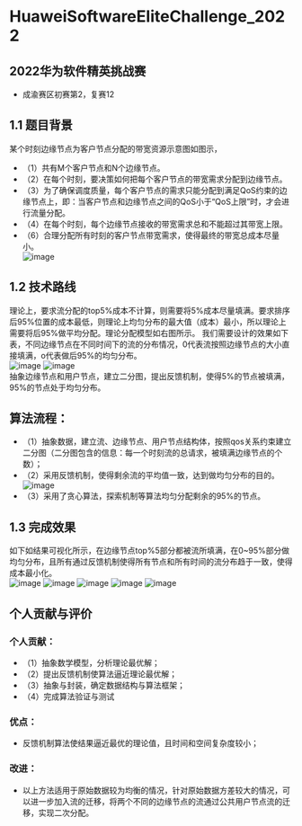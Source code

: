 # HuaweiSoftwareEliteChallenge_2022
## 2022华为软件精英挑战赛<br>
* 成渝赛区初赛第2，复赛12
## 1.1 题目背景
某个时刻边缘节点为客户节点分配的带宽资源示意图如图示，
* （1）共有M个客户节点和N个边缘节点。 
* （2）在每个时刻，要决策如何把每个客户节点的带宽需求分配到边缘节点。
* （3）为了确保调度质量，每个客户节点的需求只能分配到满足QoS约束的边缘节点上，即：当客户节点和边缘节点之间的QoS小于“QoS上限”时，才会进行流量分配。
* （4）在每个时刻，每个边缘节点接收的带宽需求总和不能超过其带宽上限。
* （6）合理分配所有时刻的客户节点带宽需求，使得最终的带宽总成本尽量小。<br>
![image](https://user-images.githubusercontent.com/54426524/174443291-4fc7ed9c-130d-4b9a-8dc1-3022cd30faac.png)
## 1.2 技术路线
理论上，要求流分配的top5%成本不计算，则需要将5%成本尽量填满。要求排序后95%位置的成本最低，则理论上均匀分布的最大值（成本）最小，所以理论上需要将后95%做平均分配。理论分配模型如右图所示。
我们需要设计的效果如下表，不同边缘节点在不同时间下的流的分布情况，0代表流按照边缘节点的大小直接填满，o代表做后95%的均匀分布。<br>
![image](https://user-images.githubusercontent.com/54426524/174443317-ac99bd49-bcc4-47ea-8999-726b22a34002.png)
![image](https://user-images.githubusercontent.com/54426524/174443339-e4b21f1c-5dca-4dcc-b66d-8697418eaa2d.png)<br>
抽象边缘节点和用户节点，建立二分图，提出反馈机制，使得5%的节点被填满，95%的节点处于均匀分布。
## 算法流程：
* （1）抽象数据，建立流、边缘节点、用户节点结构体，按照qos关系约束建立二分图（二分图包含的信息：每一个时刻流的总请求，被填满边缘节点的个数）；
* （2）采用反馈机制，使得剩余流的平均值一致，达到做均匀分布的目的。
![image](https://user-images.githubusercontent.com/54426524/174443725-8dd2e37b-9f65-41c1-b471-96075598dc47.png)
* （3）采用了贪心算法，探索机制等算法均匀分配剩余的95%的节点。
## 1.3 完成效果
如下如结果可视化所示，在边缘节点top%5部分都被流所填满，在0~95%部分做均匀分布，且所有通过反馈机制使得所有节点和所有时间的流分布趋于一致，使得成本最小化。<br>
![image](https://user-images.githubusercontent.com/54426524/174443365-00c539ba-aba8-453d-879e-c20fb4ae36af.png)
![image](https://user-images.githubusercontent.com/54426524/174443383-838d5e86-7ade-4370-9283-9065d13ecdef.png)
![image](https://user-images.githubusercontent.com/54426524/174443389-2a5354b4-363b-413e-bc21-c78f4363d73b.png)
![image](https://user-images.githubusercontent.com/54426524/174443393-9ca9e5b6-e4ad-4393-97e2-fb527e54bfdb.png)
![image](https://user-images.githubusercontent.com/54426524/174443397-449b641b-bc7c-4d46-b3f4-9c289a7a4b6c.png)
## 个人贡献与评价
### 个人贡献：<br>
* （1）抽象数学模型，分析理论最优解；
* （2）提出反馈机制使算法逼近理论最优解；
* （3）抽象与封装，确定数据结构与算法框架；
* （4）完成算法验证与测试
### 优点：
* 反馈机制算法使结果逼近最优的理论值，且时间和空间复杂度较小；
### 改进：
* 以上方法适用于原始数据较为均衡的情况，针对原始数据方差较大的情况，可以进一步加入流的迁移，将两个不同的边缘节点的流通过公共用户节点流的迁移，实现二次分配。
